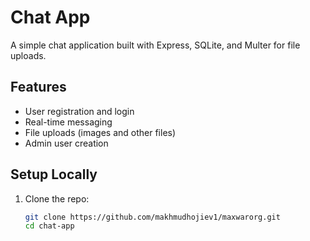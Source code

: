 # Chat App

A simple chat application built with Express, SQLite, and Multer for file uploads.

## Features
- User registration and login
- Real-time messaging
- File uploads (images and other files)
- Admin user creation

## Setup Locally
1. Clone the repo:
   ```bash
   git clone https://github.com/makhmudhojiev1/maxwarorg.git
   cd chat-app
